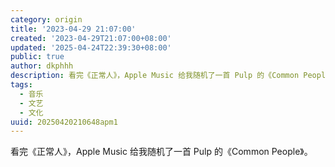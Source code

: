 ```yaml
---
category: origin
title: '2023-04-29 21:07:00'
created: '2023-04-29T21:07:00+08:00'
updated: '2025-04-24T22:39:30+08:00'
public: true
author: dkphhh
description: 看完《正常人》，Apple Music 给我随机了一首 Pulp 的《Common People》……
tags:
  - 音乐
  - 文艺
  - 文化
uuid: 20250420210648apm1
---
```


看完《正常人》，Apple Music 给我随机了一首 Pulp 的《Common People》。

